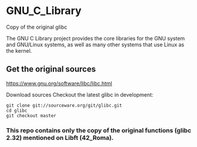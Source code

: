 # GNU_C_Library
Copy of the original glibc

The GNU C Library project provides the core libraries for the GNU system and GNU/Linux systems, as well as many other systems that use Linux as the kernel.

## Get the original sources

https://www.gnu.org/software/libc/libc.html

Download sources
Checkout the latest glibc in development:
```
git clone git://sourceware.org/git/glibc.git
cd glibc
git checkout master
```

### This repo contains only the copy of the original functions (glibc 2.32) mentioned on Libft (42_Roma).
